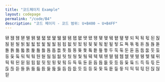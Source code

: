 ```yaml
---
title: "코드페이지 Example"
layout: codepage
permalink: "/code/B4"
description: "코드 페이지 - 코드 범위: U+B400 ~ U+B4FF"
---
```


<span class="character">됀</span>
<span class="character">됁</span>
<span class="character">됂</span>
<span class="character">됃</span>
<span class="character">됄</span>
<span class="character">됅</span>
<span class="character">됆</span>
<span class="character">됇</span>
<span class="character">됈</span>
<span class="character">됉</span>
<span class="character">됊</span>
<span class="character">됋</span>
<span class="character">됌</span>
<span class="character">됍</span>
<span class="character">됎</span>
<span class="character">됏</span>
<span class="character">됐</span>
<span class="character">됑</span>
<span class="character">됒</span>
<span class="character">됓</span>
<span class="character">됔</span>
<span class="character">됕</span>
<span class="character">됖</span>
<span class="character">됗</span>
<span class="character">되</span>
<span class="character">됙</span>
<span class="character">됚</span>
<span class="character">됛</span>
<span class="character">된</span>
<span class="character">됝</span>
<span class="character">됞</span>
<span class="character">됟</span>
<span class="character">될</span>
<span class="character">됡</span>
<span class="character">됢</span>
<span class="character">됣</span>
<span class="character">됤</span>
<span class="character">됥</span>
<span class="character">됦</span>
<span class="character">됧</span>
<span class="character">됨</span>
<span class="character">됩</span>
<span class="character">됪</span>
<span class="character">됫</span>
<span class="character">됬</span>
<span class="character">됭</span>
<span class="character">됮</span>
<span class="character">됯</span>
<span class="character">됰</span>
<span class="character">됱</span>
<span class="character">됲</span>
<span class="character">됳</span>
<span class="character">됴</span>
<span class="character">됵</span>
<span class="character">됶</span>
<span class="character">됷</span>
<span class="character">됸</span>
<span class="character">됹</span>
<span class="character">됺</span>
<span class="character">됻</span>
<span class="character">됼</span>
<span class="character">됽</span>
<span class="character">됾</span>
<span class="character">됿</span>
<span class="character">둀</span>
<span class="character">둁</span>
<span class="character">둂</span>
<span class="character">둃</span>
<span class="character">둄</span>
<span class="character">둅</span>
<span class="character">둆</span>
<span class="character">둇</span>
<span class="character">둈</span>
<span class="character">둉</span>
<span class="character">둊</span>
<span class="character">둋</span>
<span class="character">둌</span>
<span class="character">둍</span>
<span class="character">둎</span>
<span class="character">둏</span>
<span class="character">두</span>
<span class="character">둑</span>
<span class="character">둒</span>
<span class="code tofu"></span>
<span class="character">둔</span>
<span class="code tofu"></span>
<span class="code tofu"></span>
<span class="character">둗</span>
<span class="code tofu"></span>
<span class="code tofu"></span>
<span class="code tofu"></span>
<span class="code tofu"></span>
<span class="code tofu"></span>
<span class="code tofu"></span>
<span class="code tofu"></span>
<span class="code tofu"></span>
<span class="character">둠</span>
<span class="character">둡</span>
<span class="character">둢</span>
<span class="character">둣</span>
<span class="character">둤</span>
<span class="character">둥</span>
<span class="character">둦</span>
<span class="code tofu"></span>
<span class="character">둨</span>
<span class="code tofu"></span>
<span class="code tofu"></span>
<span class="code tofu"></span>
<span class="character">둬</span>
<span class="character">둭</span>
<span class="character">둮</span>
<span class="code tofu"></span>
<span class="character">둰</span>
<span class="code tofu"></span>
<span class="code tofu"></span>
<span class="character">둳</span>
<span class="code tofu"></span>
<span class="code tofu"></span>
<span class="code tofu"></span>
<span class="code tofu"></span>
<span class="code tofu"></span>
<span class="code tofu"></span>
<span class="code tofu"></span>
<span class="code tofu"></span>
<span class="character">둼</span>
<span class="character">둽</span>
<span class="character">둾</span>
<span class="character">둿</span>
<span class="character">뒀</span>
<span class="character">뒁</span>
<span class="character">뒂</span>
<span class="code tofu"></span>
<span class="character">뒄</span>
<span class="code tofu"></span>
<span class="code tofu"></span>
<span class="code tofu"></span>
<span class="character">뒈</span>
<span class="character">뒉</span>
<span class="character">뒊</span>
<span class="code tofu"></span>
<span class="character">뒌</span>
<span class="code tofu"></span>
<span class="code tofu"></span>
<span class="character">뒏</span>
<span class="code tofu"></span>
<span class="code tofu"></span>
<span class="code tofu"></span>
<span class="code tofu"></span>
<span class="code tofu"></span>
<span class="code tofu"></span>
<span class="code tofu"></span>
<span class="code tofu"></span>
<span class="character">뒘</span>
<span class="character">뒙</span>
<span class="character">뒚</span>
<span class="character">뒛</span>
<span class="character">뒜</span>
<span class="character">뒝</span>
<span class="character">뒞</span>
<span class="code tofu"></span>
<span class="character">뒠</span>
<span class="code tofu"></span>
<span class="code tofu"></span>
<span class="code tofu"></span>
<span class="character">뒤</span>
<span class="character">뒥</span>
<span class="character">뒦</span>
<span class="code tofu"></span>
<span class="character">뒨</span>
<span class="code tofu"></span>
<span class="code tofu"></span>
<span class="character">뒫</span>
<span class="code tofu"></span>
<span class="code tofu"></span>
<span class="code tofu"></span>
<span class="code tofu"></span>
<span class="code tofu"></span>
<span class="code tofu"></span>
<span class="code tofu"></span>
<span class="code tofu"></span>
<span class="character">뒴</span>
<span class="character">뒵</span>
<span class="character">뒶</span>
<span class="character">뒷</span>
<span class="character">뒸</span>
<span class="character">뒹</span>
<span class="character">뒺</span>
<span class="code tofu"></span>
<span class="character">뒼</span>
<span class="code tofu"></span>
<span class="code tofu"></span>
<span class="code tofu"></span>
<span class="character">듀</span>
<span class="character">듁</span>
<span class="character">듂</span>
<span class="code tofu"></span>
<span class="character">듄</span>
<span class="code tofu"></span>
<span class="code tofu"></span>
<span class="character">듇</span>
<span class="code tofu"></span>
<span class="code tofu"></span>
<span class="code tofu"></span>
<span class="code tofu"></span>
<span class="code tofu"></span>
<span class="code tofu"></span>
<span class="code tofu"></span>
<span class="code tofu"></span>
<span class="character">듐</span>
<span class="character">듑</span>
<span class="character">듒</span>
<span class="character">듓</span>
<span class="character">듔</span>
<span class="character">듕</span>
<span class="character">듖</span>
<span class="code tofu"></span>
<span class="character">듘</span>
<span class="code tofu"></span>
<span class="code tofu"></span>
<span class="code tofu"></span>
<span class="character">드</span>
<span class="character">득</span>
<span class="character">듞</span>
<span class="character">듟</span>
<span class="character">든</span>
<span class="character">듡</span>
<span class="character">듢</span>
<span class="character">듣</span>
<span class="character">들</span>
<span class="character">듥</span>
<span class="character">듦</span>
<span class="character">듧</span>
<span class="character">듨</span>
<span class="character">듩</span>
<span class="character">듪</span>
<span class="character">듫</span>
<span class="character">듬</span>
<span class="character">듭</span>
<span class="character">듮</span>
<span class="character">듯</span>
<span class="character">듰</span>
<span class="character">등</span>
<span class="character">듲</span>
<span class="character">듳</span>
<span class="character">듴</span>
<span class="character">듵</span>
<span class="character">듶</span>
<span class="character">듷</span>
<span class="character">듸</span>
<span class="character">듹</span>
<span class="character">듺</span>
<span class="character">듻</span>
<span class="character">듼</span>
<span class="character">듽</span>
<span class="character">듾</span>
<span class="character">듿</span>